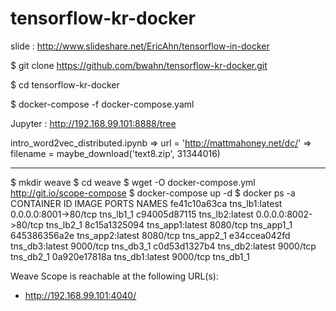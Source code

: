 # tensorflow-kr-docker
slide : http://www.slideshare.net/EricAhn/tensorflow-in-docker 

$ git clone https://github.com/bwahn/tensorflow-kr-docker.git

$ cd tensorflow-kr-docker

$ docker-compose -f docker-compose.yaml

Jupyter : http://192.168.99.101:8888/tree

intro_word2vec_distributed.ipynb
=> url = 'http://mattmahoney.net/dc/'
=> filename = maybe_download('text8.zip', 31344016)

----
$ mkdir weave
$ cd weave
$ wget -O docker-compose.yml http://git.io/scope-compose
$ docker-compose up -d
$ docker ps -a
CONTAINER ID  IMAGE            PORTS                 NAMES
fe41c10a63ca  tns_lb1:latest   0.0.0.0:8001->80/tcp  tns_lb1_1
c94005d87115  tns_lb2:latest   0.0.0.0:8002->80/tcp  tns_lb2_1
8c15a1325094  tns_app1:latest  8080/tcp              tns_app1_1
645386356a2e  tns_app2:latest  8080/tcp              tns_app2_1
e34ccea042fd  tns_db3:latest   9000/tcp              tns_db3_1
c0d53d1327b4  tns_db2:latest   9000/tcp              tns_db2_1
0a920e17818a  tns_db1:latest   9000/tcp              tns_db1_1


Weave Scope is reachable at the following URL(s):
  * http://192.168.99.101:4040/
